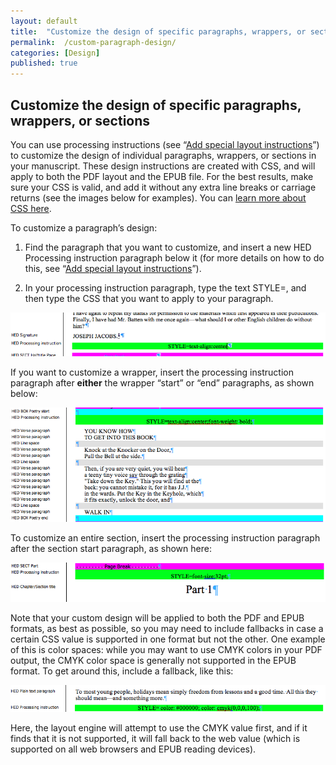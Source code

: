 ```yaml
---
layout: default
title:  "Customize the design of specific paragraphs, wrappers, or sections"
permalink:  /custom-paragraph-design/
categories: [Design]
published: true
---
```


<section data-type="chapter" class="hsecchapter" data-hederis-type="hsecchapter" id="custom-paragraph-design" data-pi-attrs="id: custom-paragraph-design" role="doc-chapter"><h1 data-hederis-type="hblkchaptitle" class="hblkchaptitle" id="pKgtT9b5w">Customize the design of specific paragraphs, wrappers, or sections</h1>
    <p class="hblkp" data-hederis-type="hblkp" id="pNeT0g92V">You can use processing instructions (see &#8220;<a href="{% post_url 2019-04-12-23-Addspeciallayoutinstructions %}"><span class="Hyperlink">Add special layout instructions</span></a>&#8221;) to customize the design of individual paragraphs, wrappers, or sections in your manuscript. These design instructions are created with CSS, and will apply to both the PDF layout and the EPUB file. For the best results, make sure your CSS is valid, and add it without any extra line breaks or carriage returns (see the images below for examples). You can <a href="https://developer.mozilla.org/en-US/docs/Web/CSS/Reference"><span class="Hyperlink">learn more about CSS here</span></a>.</p>
    <p class="hblkp" data-hederis-type="hblkp" id="pS9FMQjMW">To customize a paragraph&#8217;s design:</p>
    <ol class="hwprnum-list" data-hederis-type="hwprnum-list" id="pEP2jKuAm"><li class="hblkoli" data-hederis-type="hblkoli" id="liRdZnZdTR"><p class="hblkoli" data-hederis-type="hblkoli" id="p5BZGD051">Find the paragraph that you want to customize, and insert a new HED Processing instruction paragraph below it (for more details on how to do this, see &#8220;<a href="{% post_url 2019-04-12-23-Addspeciallayoutinstructions %}"><span class="Hyperlink">Add special layout instructions</span></a>&#8221;).</p></li>
    <li class="hblkoli" data-hederis-type="hblkoli" id="lixdRMHqBR"><p class="hblkoli" data-hederis-type="hblkoli" id="pgI0IBYIb">In your processing instruction paragraph, type the text STYLE=, and then type the CSS that you want to apply to your paragraph.</p></li>
    </ol>
    <img data-hederis-type="hblkimg" class="hblkimg" id="p9E5YO1EB" src="/images/pi2.png"/>
    <p class="hblkp" data-hederis-type="hblkp" id="pMcuH8YXK">If you want to customize a wrapper, insert the processing instruction paragraph after <strong>either</strong> the wrapper &#8220;start&#8221; or &#8220;end&#8221; paragraphs, as shown below: </p>
    <img data-hederis-type="hblkimg" class="hblkimg" id="pCBkK65I6" src="/images/stylepiwrapper.png"/>
    <p class="hblkp" data-hederis-type="hblkp" id="pAhl9TCNV">To customize an entire section, insert the processing instruction paragraph after the section start paragraph, as shown here:</p>
    <img data-hederis-type="hblkimg" class="hblkimg" id="p1TTjrFSC" src="/images/stylepisection.png"/>
    <p class="hblkp" data-hederis-type="hblkp" id="phdTadheN">Note that your custom design will be applied to both the PDF and EPUB formats, as best as possible, so you may need to include fallbacks in case a certain CSS value is supported in one format but not the other. One example of this is color spaces: while you may want to use CMYK colors in your PDF output, the CMYK color space is generally not supported in the EPUB format. To get around this, include a fallback, like this:</p>
    <img data-hederis-type="hblkimg" class="hblkimg" id="pBfs52zLe" src="/images/stylepicolorfallback.png"/>
    <p class="hblkp" data-hederis-type="hblkp" id="pJ1Ouk077">Here, the layout engine will attempt to use the CMYK value first, and if it finds that it is not supported, it will fall back to the web value (which is supported on all web browsers and EPUB reading devices).</p>
    </section>
    